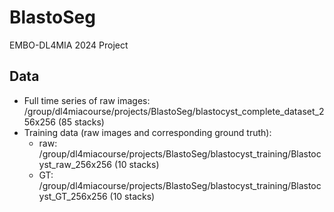 # BlastoSeg
EMBO-DL4MIA 2024 Project

## Data 
- Full time series of raw images: /group/dl4miacourse/projects/BlastoSeg/blastocyst_complete_dataset_256x256 (85 stacks)
- Training data (raw images and corresponding ground truth):
    - raw: /group/dl4miacourse/projects/BlastoSeg/blastocyst_training/Blastocyst_raw_256x256 (10 stacks)
    - GT: /group/dl4miacourse/projects/BlastoSeg/blastocyst_training/Blastocyst_GT_256x256 (10 stacks)
